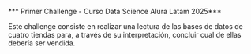 *** Primer Challenge - Curso Data Science Alura Latam 2025***

Este challenge consiste en realizar una lectura de las bases de datos de cuatro tiendas para, a través de su interpretación, concluir cual de ellas debería ser vendida.

